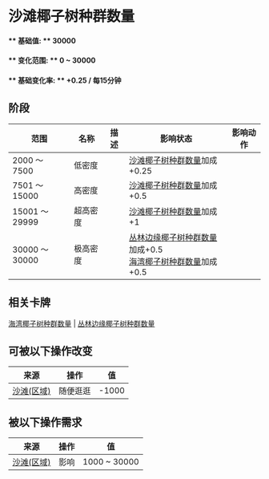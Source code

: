 # 沙滩椰子树种群数量  
#### ** 基础值: ** 30000   
#### ** 变化范围: ** 0 ~ 30000  
#### ** 基础变化率: ** +0.25 / 每15分钟  
## 阶段  
范围  |  名称  |  描述  |  影响状态  |  影响动作  
----  |  ----  |  ----  |  ----  |  ----  
2000 ～ 7500  |  低密度  |    |  [沙滩椰子树种群数量](PalmTree_BeachPop.md)加成+0.25  |    
7501 ～ 15000  |  高密度  |    |  [沙滩椰子树种群数量](PalmTree_BeachPop.md)加成+0.5  |    
15001 ～ 29999  |  超高密度  |    |  [沙滩椰子树种群数量](PalmTree_BeachPop.md)加成+1  |    
30000 ～ 30000  |  极高密度  |    |  [丛林边缘椰子树种群数量](PalmTree_OutskirtsPop.md)加成+0.5<br>[海湾椰子树种群数量](PalmTree_BayPop.md)加成+0.5  |    
## 相关卡牌  
[海湾椰子树种群数量](PalmTree_BayPop.md)  |  [丛林边缘椰子树种群数量](PalmTree_OutskirtsPop.md)  
## 可被以下操作改变  
来源  |  操作  |  值  
----  |  ----  |  ----  
[沙滩(区域)](Beach.md)  |  随便逛逛  |  -1000  
## 被以下操作需求  
来源  |  操作  |  值  
----  |  ----  |  ----  
[沙滩(区域)](Beach.md)  |  影响  |  1000 ~ 30000  


<script>document.title="沙滩椰子树种群数量 - 卡牌生存百科 Card Survival Wiki";</script>